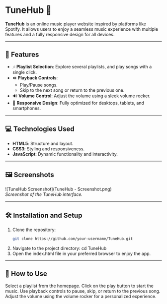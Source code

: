 # TuneHub 🎵

**TuneHub** is an online music player website inspired by platforms like Spotify. It allows users to enjoy a seamless music experience with multiple features and a fully responsive design for all devices.

---

## 🚀 Features
- 🎶 **Playlist Selection**: Explore several playlists, and play songs with a single click.
- ⏯️ **Playback Controls**:
  - Play/Pause songs.
  - Skip to the next song or return to the previous one.
- 🔊 **Volume Control**: Adjust the volume using a sleek volume rocker.
- 📱 **Responsive Design**: Fully optimized for desktops, tablets, and smartphones.

---

## 💻 Technologies Used
- **HTML5**: Structure and layout.
- **CSS3**: Styling and responsiveness.
- **JavaScript**: Dynamic functionality and interactivity.

---

## 🖼️ Screenshots
![TuneHub Screenshot](TuneHub - Screenshot.png)  
*Screenshot of the TuneHub interface.*

---

## 🛠️ Installation and Setup
1. Clone the repository:
   ```bash
   git clone https://github.com/your-username/TuneHub.git
2. Navigate to the project directory:
   cd TuneHub
3. Open the index.html file in your preferred browser to enjoy the app.

---

## 🌟 How to Use
Select a playlist from the homepage.
Click on the play button to start the music.
Use playback controls to pause, skip, or return to the previous song.
Adjust the volume using the volume rocker for a personalized experience.
